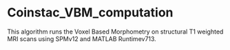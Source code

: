 # Coinstac_VBM_computation
This algorithm runs the Voxel Based Morphometry on structural T1 weighted MRI scans using SPMv12 and MATLAB Runtimev713.
